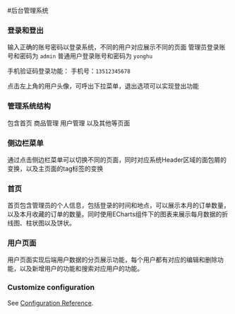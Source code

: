 #后台管理系统

### 登录和登出
输入正确的账号密码以登录系统，不同的用户对应展示不同的页面
管理员登录账号和密码为 `admin`
普通用户登录账号和密码为 `yonghu`

手机验证码登录功能： 手机号：`13512345678`

点击左上角的用户头像，可呼出下拉菜单，退出选项可以实现登出功能


### 管理系统结构
包含首页 商品管理 用户管理 以及其他等页面

### 侧边栏菜单
通过点击侧边栏菜单可以切换不同的页面，同时对应系统Header区域的面包屑的变换，以及主页面的tag标签的变换

### 首页
首页包含管理员的个人信息，包括登录的时间和地点，可以展示本月的订单数量，以及本月收藏的订单的数量。同时使用ECharts组件下的图表来展示每月数据的折线图、柱状图以及饼状。

### 用户页面
用户页面实现后端用户数据的分页展示功能，每个用户都有对应的编辑和删除功能，以及新增用户的功能和搜索对应用户的功能。


### Customize configuration
See [Configuration Reference](https://cli.vuejs.org/config/).
